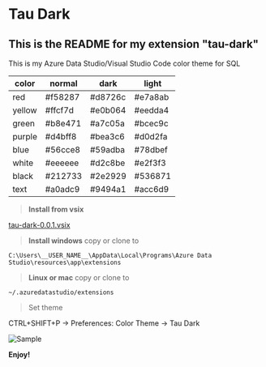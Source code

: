 # Tau Dark
## This is the README for my extension "tau-dark"
This is my Azure Data Studio/Visual Studio Code color theme for SQL


|color|normal|dark|light|
|-|-|-|-|
|red|#f58287|#d8726c|#e7a8ab|
|yellow|#ffcf7d|#e0b064|#eedda4|
|green|#b8e471|#a7c05a|#bcec9c|
|purple|#d4bff8|#bea3c6|#d0d2fa|
|blue|#56cce8|#59adba|#78dbef|
|white|#eeeeee|#d2c8be|#e2f3f3|
|black|#212733|#2e2929|#536871|
|text|#a0adc9|#9494a1|#acc6d9|

> **Install from vsix** 

[tau-dark-0.0.1.vsix](tau-dark-0.0.1.vsix)

> **Install windows**
copy or clone to 

```C:\Users\__USER_NAME__\AppData\Local\Programs\Azure Data Studio\resources\app\extensions```

> **Linux or mac** copy or clone to

```~/.azuredatastudio/extensions```

> Set theme

CTRL+SHIFT+P -> Preferences: Color Theme -> Tau Dark

![Sample](https://github.com/taranttini/tau-dark-theme-ads/blob/master/screen.png)

**Enjoy!**
